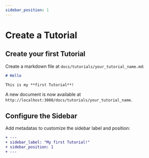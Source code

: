 ```yaml
---
sidebar_position: 1
---
```


# Create a Tutorial


## Create your first Tutorial

Create a markdown file at `docs/tutorials/your_tutorial_name.md`:

```md title="docs/tutorials/your_tutorial_name.md"
# Hello

This is my **first Tutorial**!
```

A new document is now available at `http://localhost:3000/docs/tutorials/your_tutorial_name`.

## Configure the Sidebar

Add metadatas to customize the sidebar label and position:

```diff title="docs/hello.md"
+ ---
+ sidebar_label: "My first Tutorial!"
+ sidebar_position: 1
+ ---
